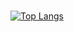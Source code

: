 ###
[![Top Langs](https://github-readme-stats.vercel.app/api/top-langs/?username=iljasbezhanidze&langs_count=8&layout=compact)](https://github.com/anuraghazra/github-readme-stats)
